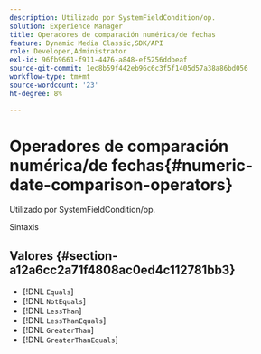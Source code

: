 ```yaml
---
description: Utilizado por SystemFieldCondition/op.
solution: Experience Manager
title: Operadores de comparación numérica/de fechas
feature: Dynamic Media Classic,SDK/API
role: Developer,Administrator
exl-id: 96fb9661-f911-4476-a848-ef5256ddbeaf
source-git-commit: 1ec8b59f442eb96c6c3f5f1405d57a38a86bd056
workflow-type: tm+mt
source-wordcount: '23'
ht-degree: 8%

---
```


# Operadores de comparación numérica/de fechas{#numeric-date-comparison-operators}

Utilizado por SystemFieldCondition/op.

Sintaxis

## Valores {#section-a12a6cc2a71f4808ac0ed4c112781bb3}

* [!DNL `Equals`]
* [!DNL `NotEquals`]
* [!DNL `LessThan`]
* [!DNL `LessThanEquals`]
* [!DNL `GreaterThan`]
* [!DNL `GreaterThanEquals`]
